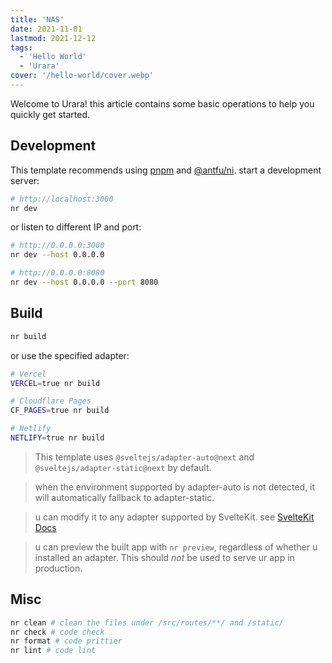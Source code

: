 ```yaml
---
title: 'NAS'
date: 2021-11-01
lastmod: 2021-12-12
tags:
  - 'Hello World'
  - 'Urara'
cover: '/hello-world/cover.webp'
---
```


Welcome to Urara! this article contains some basic operations to help you quickly get started.

## Development

This template recommends using [pnpm](https://pnpm.io) and [@antfu/ni](https://github.com/antfu/ni). start a development server:

```bash
# http://localhost:3000
nr dev
```

or listen to different IP and port:

```bash
# http://0.0.0.0:3000
nr dev --host 0.0.0.0

# http://0.0.0.0:8080
nr dev --host 0.0.0.0 --port 8080
```

## Build

```bash
nr build
```

or use the specified adapter:

```bash
# Vercel
VERCEL=true nr build

# Cloudflare Pages
CF_PAGES=true nr build

# Netlify
NETLIFY=true nr build
```

> This template uses `@sveltejs/adapter-auto@next` and `@sveltejs/adapter-static@next` by default.

> when the environment supported by adapter-auto is not detected, it will automatically fallback to adapter-static.

> u can modify it to any adapter supported by SvelteKit. see [SvelteKit Docs](https://kit.svelte.dev/docs#adapters)

> u can preview the built app with `nr preview`, regardless of
> whether u installed an adapter. This should _not_ be used to serve
> ur app in production.

## Misc

```bash
nr clean # clean the files under /src/routes/**/ and /static/
nr check # code check
nr format # code prittier
nr lint # code lint
```
